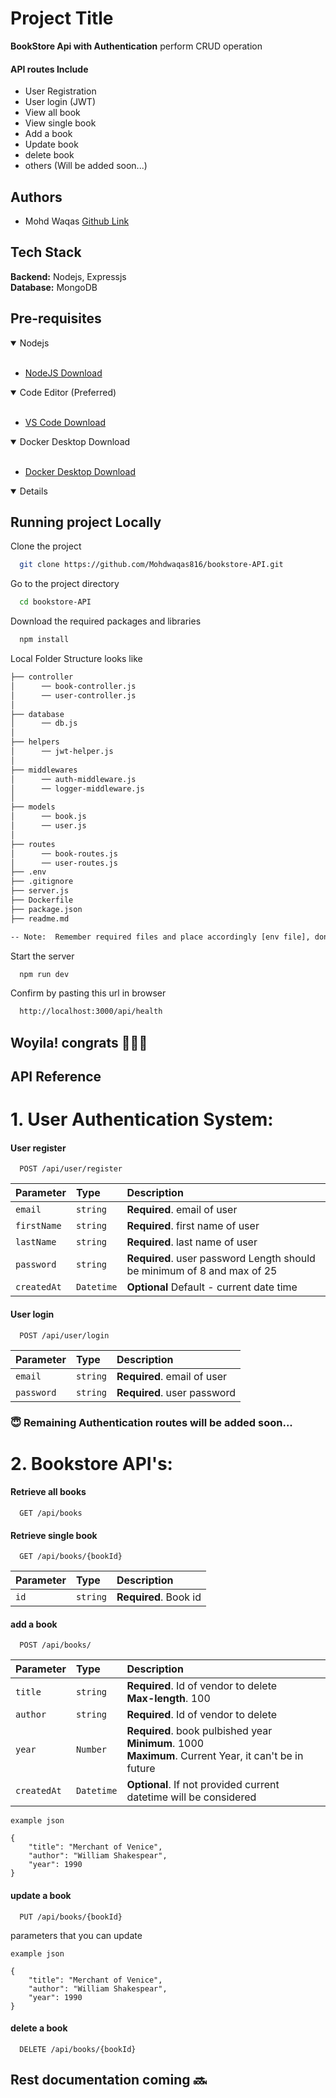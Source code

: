 # Project Title

**BookStore Api with Authentication** perform CRUD operation

#### API routes Include

- User Registration
- User login (JWT)
- View all book
- View single book
- Add a book
- Update book
- delete book
- others (Will be added soon...)

## Authors

- Mohd Waqas [Github Link](https://github.com/Mohdwaqas816)

## Tech Stack

**Backend:** Nodejs, Expressjs <br>
**Database:** MongoDB

## Pre-requisites

<details open>
<summary>Nodejs</summary>
<br>

- [NodeJS Download](https://nodejs.org/en/download/package-manager)

</details>
<details open>
<summary>Code Editor (Preferred)</summary>
<br>

- [VS Code Download](https://code.visualstudio.com/download)
</details>

<details open>
<summary>Docker Desktop Download</summary>
<br>

- [Docker Desktop Download](https://www.docker.com/products/docker-desktop/)
</details>

<details open>

## Running project Locally

Clone the project

```bash
  git clone https://github.com/Mohdwaqas816/bookstore-API.git
```

Go to the project directory

```bash
  cd bookstore-API
```

Download the required packages and libraries

```bash
  npm install
```

Local Folder Structure looks like

```bash
├── controller
│      ── book-controller.js
│      ── user-controller.js
│
├── database
│      ── db.js
│
├── helpers
│      ── jwt-helper.js
│
├── middlewares
│      ── auth-middleware.js
│      ── logger-middleware.js
│
├── models
│      ── book.js
│      ── user.js
│
├── routes
│      ── book-routes.js
│      ── user-routes.js
├── .env
├── .gitignore
├── server.js
├── Dockerfile
├── package.json
├── readme.md

-- Note:  Remember required files and place accordingly [env file], don't forget to add environment variable like databaseURI, jwt_key, without this project will not going to run

```

Start the server

```bash
  npm run dev
```

Confirm by pasting this url in browser

```bash
  http://localhost:3000/api/health
```

## Woyila! congrats 🎊🎊🎉

## API Reference

# 1. User Authentication System:

#### User register

```http
  POST /api/user/register
```

| Parameter   | Type       | Description                                                             |
| :---------- | :--------- | :---------------------------------------------------------------------- |
| `email`     | `string`   | **Required**. email of user                                             |
| `firstName` | `string`   | **Required**. first name of user                                        |
| `lastName`  | `string`   | **Required**. last name of user                                         |
| `password`  | `string`   | **Required**. user password Length should be minimum of 8 and max of 25 |
| `createdAt` | `Datetime` | **Optional** Default - current date time                                |

#### User login

```http
  POST /api/user/login
```

| Parameter  | Type     | Description                 |
| :--------- | :------- | :-------------------------- |
| `email`    | `string` | **Required**. email of user |
| `password` | `string` | **Required**. user password |

### 😇 Remaining Authentication routes will be added soon...

# 2. Bookstore API's:

#### Retrieve all books

```http
  GET /api/books
```

#### Retrieve single book

```http
  GET /api/books/{bookId}
```

| Parameter | Type     | Description           |
| :-------- | :------- | :-------------------- |
| `id`      | `string` | **Required**. Book id |

#### add a book

```http
  POST /api/books/
```

| Parameter   | Type       | Description                                                                                                    |
| :---------- | :--------- | :------------------------------------------------------------------------------------------------------------- |
| `title`     | `string`   | **Required**. Id of vendor to delete<br> **Max-length**. 100                                                   |
| `author`    | `string`   | **Required**. Id of vendor to delete                                                                           |
| `year`      | `Number`   | **Required**. book pulbished year <br> **Minimum**. 1000 <br> **Maximum**. Current Year, it can't be in future |
| `createdAt` | `Datetime` | **Optional**. If not provided current datetime will be considered                                              |

```
example json

{
    "title": "Merchant of Venice",
    "author": "William Shakespear",
    "year": 1990
}

```

#### update a book

```http
  PUT /api/books/{bookId}
```

parameters that you can update

```
example json

{
    "title": "Merchant of Venice",
    "author": "William Shakespear",
    "year": 1990
}

```

#### delete a book

```http
  DELETE /api/books/{bookId}
```

## Rest documentation coming 🔜
